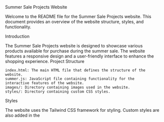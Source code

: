 Summer Sale Projects Website

Welcome to the README file for the Summer Sale Projects website. This document provides an overview of the website structure, styles, and functionality.


Introduction

The Summer Sale Projects website is designed to showcase various products available for purchase during the summer sale. The website features a responsive design and a user-friendly interface to enhance the shopping experience.
Project Structure

    index.html: The main HTML file that defines the structure of the website.
    summer.js: JavaScript file containing functionality for the interactive features of the website.
    images/: Directory containing images used in the website.
    styles/: Directory containing custom CSS styles.

Styles

The website uses the Tailwind CSS framework for styling. Custom styles are also added in the <style> tag within the HTML file. The font-family class is applied to the entire body, using the 'Work Sans' font.
Custom Colors

Custom colors have been defined in the website to enhance the visual appeal. These colors are used for various elements throughout the site, such as backgrounds, text, and buttons.

    clifford: #da373d
    pinkcolor: #E527B2
    bgcolor: #F9F6E2
    star: rgb(197, 197, 197)
    staryellow: yellow
    cardpicbg: rgba(17, 17, 17, 0.05)

JavaScript Functionality

The interactive features of the website are implemented using JavaScript. Key functionalities include:

    Card click event handling (clickCard function).
    Coupon code application (cuppon-btn and cuppon-input elements).
    Calculation of total price, discount, and final price (purchase-btn button).
    Display of a modal dialog upon successful purchase (my_modal_1 dialog).

Usage

To use the website, simply open the index.html file in a web browser. The website is designed to be responsive and accessible on various devices.
Dependencies

    Tailwind CSS: A utility-first CSS framework used for styling.

License

This project is licensed under the MIT License. Feel free to use, modify, and distribute the code according to the terms specified in the license.
